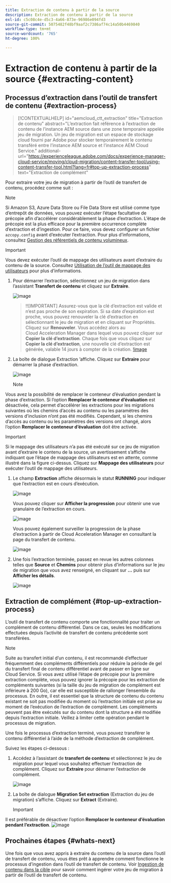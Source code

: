 ```yaml
---
title: Extraction de contenu à partir de la source
description: Extraction de contenu à partir de la source
exl-id: c5c08c4e-d5c3-4a66-873e-96986e094fd3
source-git-commit: 5075482f48bf9aaf2c7386af74c14a50b4469840
workflow-type: tm+mt
source-wordcount: '765'
ht-degree: 100%

---
```


# Extraction de contenu à partir de la source {#extracting-content}

## Processus d’extraction dans l’outil de transfert de contenu {#extraction-process}

>[!CONTEXTUALHELP]
>id="aemcloud_ctt_extraction"
>title="Extraction de contenu"
>abstract="L’extraction fait référence à l’extraction de contenu de l’instance AEM source dans une zone temporaire appelée jeu de migration. Un jeu de migration est un espace de stockage cloud fourni par Adobe pour stocker temporairement le contenu transféré entre l’instance AEM source et l’instance AEM Cloud Service."
>additional-url="https://experienceleague.adobe.com/docs/experience-manager-cloud-service/moving/cloud-migration/content-transfer-tool/using-content-transfer-tool.html?lang=fr#top-up-extraction-process" text="Extraction de complément"


Pour extraire votre jeu de migration à partir de l’outil de transfert de contenu, procédez comme suit :

>[!NOTE]
>Si Amazon S3, Azure Data Store ou File Data Store est utilisé comme type d’entrepôt de données, vous pouvez exécuter l’étape facultative de précopie afin d’accélérer considérablement la phase d’extraction. L’étape de précopie est la plus efficace pour la première occurrence complète d’extraction et d’ingestion. Pour ce faire, vous devez configurer un fichier `azcopy.config` avant d’exécuter l’extraction. Pour plus d’informations, consultez [Gestion des référentiels de contenu volumineux](https://experienceleague.adobe.com/docs/experience-manager-cloud-service/moving/cloud-migration/content-transfer-tool/handling-large-content-repositories.html?lang=fr).

>[!IMPORTANT]
>Vous devez exécuter l’outil de mappage des utilisateurs avant d’extraire du contenu de la source. Consultez [Utilisation de l’outil de mappage des utilisateurs](https://experienceleague.adobe.com/docs/experience-manager-cloud-service/moving/cloud-migration/content-transfer-tool/user-mapping-tool/using-user-mapping-tool.html?lang=fr) pour plus d’informations.

1. Pour démarrer l’extraction, sélectionnez un jeu de migration dans l’assistant **Transfert de contenu** et cliquez sur **Extraire**.

   ![image](/help/journey-migration/content-transfer-tool/assets-ctt/cttcam12.png)

   >!![IMPORTANT]
   Assurez-vous que la clé d’extraction est valide et n’est pas proche de son expiration. Si sa date d’expiration est proche, vous pouvez renouveler la clé d’extraction en sélectionnant le jeu de migration et en cliquant sur Propriétés. Cliquez sur **Renouveler**. Vous accédez alors au Cloud Acceleration Manager dans lequel vous pouvez cliquer sur **Copier la clé d’extraction**. Chaque fois que vous cliquez sur **Copier la clé d’extraction**, une nouvelle clé d’extraction est générée, valable 14 jours à compter de la création.
   [!image](/help/journey-migration/content-transfer-tool/assets-ctt/cttcam13.png)

1. La boîte de dialogue Extraction ’affiche. Cliquez sur **Extraire** pour démarrer la phase d’extraction.

   ![image](/help/journey-migration/content-transfer-tool/assets-ctt/cttcam14.png)

   >[!NOTE]
Vous avez la possibilité de remplacer le conteneur d’évaluation pendant la phase d’extraction. Si l’option **Remplacer le conteneur d’évaluation** est désactivée, cela permet d’accélérer les extractions pour les migrations suivantes où les chemins d’accès au contenu ou les paramètres des versions d’inclusion n’ont pas été modifiés. Cependant, si les chemins d’accès au contenu ou les paramètres des versions ont changé, alors l’option **Remplacer le conteneur d’évaluation** doit être activée.

   >[!IMPORTANT]
Si le mappage des utilisateurs n’a pas été exécuté sur ce jeu de migration avant d’extraire le contenu de la source, un avertissement s’affiche indiquant que l’étape de mappage des utilisateurs est en attente, comme illustré dans la figure ci-dessus. Cliquez sur **Mappage des utilisateurs** pour exécuter l’outil de mappage des utilisateurs.

1. Le champ **Extraction** affiche désormais le statut **RUNNING** pour indiquer que l’extraction est en cours d’exécution.

   ![image](/help/journey-migration/content-transfer-tool/assets-ctt/cttcam15.png)

   Vous pouvez cliquer sur **Afficher la progression** pour obtenir une vue granulaire de l’extraction en cours.

   ![image](/help/journey-migration/content-transfer-tool/assets-ctt/cttcam16.png)

   Vous pouvez également surveiller la progression de la phase d’extraction à partir de Cloud Acceleration Manager en consultant la page du transfert de contenu.

   ![image](/help/journey-migration/content-transfer-tool/assets-ctt/cttcam17.png)

1. Une fois l’extraction terminée, passez en revue les autres colonnes telles que **Source** et **Chemins** pour obtenir plus d’informations sur le jeu de migration que vous avez renseigné, en cliquant sur **...** puis sur **Afficher les détails**.

   ![image](/help/journey-migration/content-transfer-tool/assets-ctt/cttcam18.png)


## Extraction de complément {#top-up-extraction-process}

L’outil de transfert de contenu comporte une fonctionnalité pour traiter un complément de contenu différentiel. Dans ce cas, seules les modifications effectuées depuis l’activité de transfert de contenu précédente sont transférées.

>[!NOTE]
Suite au transfert initial d’un contenu, il est recommandé d’effectuer fréquemment des compléments différentiels pour réduire la période de gel du transfert final de contenu différentiel avant de passer en ligne sur Cloud Service. Si vous avez utilisé l’étape de précopie pour la première extraction complète, vous pouvez ignorer la précopie pour les extraction de compléments suivantes (si la taille du jeu de migration de complément est inférieure à 200 Go), car elle est susceptible de rallonger l’ensemble du processus.
En outre, il est essentiel que la structure de contenu du contenu existant ne soit pas modifiée du moment où l’extraction initiale est prise au moment de l’exécution de l’extraction de complément. Les compléments peuvent pas être exécutés sur du contenu dont la structure a été modifiée depuis l’extraction initiale. Veillez à limiter cette opération pendant le processus de migration.

Une fois le processus d’extraction terminé, vous pouvez transférer le contenu différentiel à l’aide de la méthode d’extraction de complément.

Suivez les étapes ci-dessous :

1. Accédez à l’assistant de **transfert de contenu** et sélectionnez le jeu de migration pour lequel vous souhaitez effectuer l’extraction de complément. Cliquez sur **Extraire** pour démarrer l’extraction de complément.

   ![image](/help/journey-migration/content-transfer-tool/assets-ctt/cttcam19.png)

1. La boîte de dialogue **Migration Set extraction** (Extraction du jeu de migration) s’affiche. Cliquez sur **Extract** (Extraire).

   >[!IMPORTANT]
Il est préférable de désactiver l’option **Remplacer le conteneur d’évaluation pendant l’extraction**.
   ![image](/help/journey-migration/content-transfer-tool/assets-ctt/cttcam20.png)


## Prochaines étapes {#whats-next}

Une fois que vous avez appris à extraire du contenu de la source dans l’outil de transfert de contenu, vous êtes prêt à apprendre comment fonctionne le processus d’ingestion dans l’outil de transfert de contenu. Voir [Ingestion de contenu dans la cible](/help/journey-migration/content-transfer-tool/using-content-transfer-tool/ingesting-content.md) pour savoir comment ingérer votre jeu de migration à partir de l’outil de transfert de contenu.
